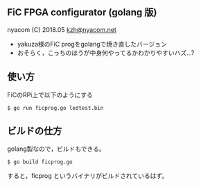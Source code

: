 FiC FPGA configurator (golang 版)
----

nyacom (C) 2018.05 <kzh@nyacom.net>

* yakuza様のFiC progをgolangで焼き直したバージョン
* おそらく，こっちのほうが中身何やってるかわかりやすいハズ...?

使い方
----

FiCのRPi上で以下のようにする

    $ go run ficprog.go ledtest.bin

ビルドの仕方
----

golang製なので，ビルドもできる。

    $ go build ficprog.go

すると，ficprog というバイナリがビルドされているはず。


